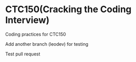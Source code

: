 # CTC150(Cracking the Coding Interview)

Coding practices for CTC150

Add another branch (leodev) for testing

Test pull request
